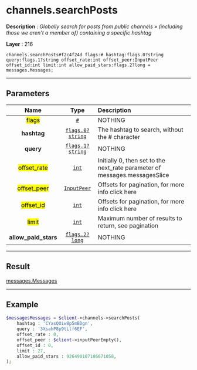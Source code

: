 # channels.searchPosts

**Description** : *Globally search for posts from public channels &raquo; \(including those we aren&#039;t a member of\) containing a specific hashtag*

**Layer** : 216

```tl
channels.searchPosts#f2c4f24d flags:# hashtag:flags.0?string query:flags.1?string offset_rate:int offset_peer:InputPeer offset_id:int limit:int allow_paid_stars:flags.2?long = messages.Messages;
```

---

## Parameters

| Name | Type | Description |
| :---: | :---: | :--- |
| <mark>flags</mark> | [`#`](type/#) | NOTHING |
| **hashtag** | [`flags.0?string`](type/string) | The hashtag to search, without the # character |
| **query** | [`flags.1?string`](type/string) | NOTHING |
| <mark>offset_rate</mark> | [`int`](type/int) | Initially 0, then set to the next_rate parameter of messages.messagesSlice |
| <mark>offset_peer</mark> | [`InputPeer`](type/InputPeer) | Offsets for pagination, for more info click here |
| <mark>offset_id</mark> | [`int`](type/int) | Offsets for pagination, for more info click here |
| <mark>limit</mark> | [`int`](type/int) | Maximum number of results to return, see pagination |
| **allow_paid_stars** | [`flags.2?long`](type/long) | NOTHING |

---

## Result

[messages.Messages](type/messages.Messages)

---

## Example

```php
$messagesMessages = $client->channels->searchPosts(
	hashtag : 'CYasQOiw8p5mBDgn',
	query : '3XsahP8p9tLlf6EF',
	offset_rate : 0,
	offset_peer : $client->inputPeerEmpty(),
	offset_id : 0,
	limit : 27,
	allow_paid_stars : 926490107186671058,
);
```